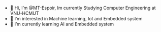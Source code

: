 - 👋 Hi, I’m @MT-Espoir, Im currently Studying Computer Engineering at VNU-HCMUT
- 👀 I’m interested in Machine learning, Iot and Embedded system
- 🌱 I’m currently learning AI and Embedded system

<!---
MT-Espoir/MT-Espoir is a ✨ special ✨ repository because its `README.md` (this file) appears on your GitHub profile.
You can click the Preview link to take a look at your changes.
--->
